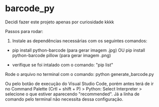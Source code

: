 # barcode_py

Decidi fazer este projeto apenas por curiosidade kkkk

Passos para rodar:

1. Instale as dependências necessárias com os seguintes comandos:
- pip install python-barcode (para gerar imagem .jpg) OU pip install python-barcode pillow (para gerar imagem .png)

- verifique se foi intalado com o comando: "pip list"


Rode o arquivo no terminal com o comando: python generate_barcode.py

Ou pelo botão de execução do Visual Studio Code, porém antes terá de ir no Command Palette (Crtl + shift + P) > Python: Select Interpreter > selecione o que estiver aparecendo "recommended". Já a linha de comando pelo terminal não necessita dessa configuração.